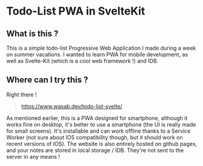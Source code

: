 # Todo-List PWA in SvelteKit 

## What is this ?
This is a simple todo-list Progressive Web Application I made during a week on summer vacations.
I wanted to learn PWA for mobile development, as well as Svelte-Kit (which is a cool web framework !) and IDB.

## Where can I try this ?
Right there !
> https://www.wasab.dev/todo-list-svelte/

As mentioned earlier, this is a PWA designed for smartphone, although it works fine on desktop, it's better to use a smartphone (the UI is really made for small screens).
It's installable and can work offline thanks to a Service Worker (not sure about IOS compatibility though, but it should work on recent versions of IOS).
The website is also entirely hosted on github pages, and your notes are stored in local storage / IDB. They're not sent to the server in any means !
